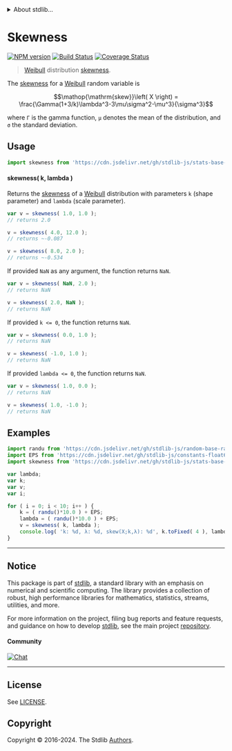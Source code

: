 <!--

@license Apache-2.0

Copyright (c) 2018 The Stdlib Authors.

Licensed under the Apache License, Version 2.0 (the "License");
you may not use this file except in compliance with the License.
You may obtain a copy of the License at

   http://www.apache.org/licenses/LICENSE-2.0

Unless required by applicable law or agreed to in writing, software
distributed under the License is distributed on an "AS IS" BASIS,
WITHOUT WARRANTIES OR CONDITIONS OF ANY KIND, either express or implied.
See the License for the specific language governing permissions and
limitations under the License.

-->


<details>
  <summary>
    About stdlib...
  </summary>
  <p>We believe in a future in which the web is a preferred environment for numerical computation. To help realize this future, we've built stdlib. stdlib is a standard library, with an emphasis on numerical and scientific computation, written in JavaScript (and C) for execution in browsers and in Node.js.</p>
  <p>The library is fully decomposable, being architected in such a way that you can swap out and mix and match APIs and functionality to cater to your exact preferences and use cases.</p>
  <p>When you use stdlib, you can be absolutely certain that you are using the most thorough, rigorous, well-written, studied, documented, tested, measured, and high-quality code out there.</p>
  <p>To join us in bringing numerical computing to the web, get started by checking us out on <a href="https://github.com/stdlib-js/stdlib">GitHub</a>, and please consider <a href="https://opencollective.com/stdlib">financially supporting stdlib</a>. We greatly appreciate your continued support!</p>
</details>

# Skewness

[![NPM version][npm-image]][npm-url] [![Build Status][test-image]][test-url] [![Coverage Status][coverage-image]][coverage-url] <!-- [![dependencies][dependencies-image]][dependencies-url] -->

> [Weibull][weibull-distribution] distribution [skewness][skewness].

<!-- Section to include introductory text. Make sure to keep an empty line after the intro `section` element and another before the `/section` close. -->

<section class="intro">

The [skewness][skewness] for a [Weibull][weibull-distribution] random variable is

<!-- <equation class="equation" label="eq:weibull_skewness" align="center" raw="\operatorname{skew}\left( X \right) = \frac{\Gamma(1+3/k)\lambda^3-3\mu\sigma^2-\mu^3}{\sigma^3}" alt="Skewness for a Weibull distribution."> -->

```math
\mathop{\mathrm{skew}}\left( X \right) = \frac{\Gamma(1+3/k)\lambda^3-3\mu\sigma^2-\mu^3}{\sigma^3}
```

<!-- <div class="equation" align="center" data-raw-text="\operatorname{skew}\left( X \right) = \frac{\Gamma(1+3/k)\lambda^3-3\mu\sigma^2-\mu^3}{\sigma^3}" data-equation="eq:weibull_skewness">
    <img src="https://cdn.jsdelivr.net/gh/stdlib-js/stdlib@51534079fef45e990850102147e8945fb023d1d0/lib/node_modules/@stdlib/stats/base/dists/weibull/skewness/docs/img/equation_weibull_skewness.svg" alt="Skewness for a Weibull distribution.">
    <br>
</div> -->

<!-- </equation> -->

where `Γ` is the gamma function, `μ` denotes the mean of the distribution, and `σ` the standard deviation.

</section>

<!-- /.intro -->

<!-- Package usage documentation. -->



<section class="usage">

## Usage

```javascript
import skewness from 'https://cdn.jsdelivr.net/gh/stdlib-js/stats-base-dists-weibull-skewness@deno/mod.js';
```

#### skewness( k, lambda )

Returns the [skewness][skewness] of a [Weibull][weibull-distribution] distribution with parameters `k` (shape parameter) and `lambda` (scale parameter).

```javascript
var v = skewness( 1.0, 1.0 );
// returns 2.0

v = skewness( 4.0, 12.0 );
// returns ~-0.087

v = skewness( 8.0, 2.0 );
// returns ~-0.534
```

If provided `NaN` as any argument, the function returns `NaN`.

```javascript
var v = skewness( NaN, 2.0 );
// returns NaN

v = skewness( 2.0, NaN );
// returns NaN
```

If provided `k <= 0`, the function returns `NaN`.

```javascript
var v = skewness( 0.0, 1.0 );
// returns NaN

v = skewness( -1.0, 1.0 );
// returns NaN
```

If provided `lambda <= 0`, the function returns `NaN`.

```javascript
var v = skewness( 1.0, 0.0 );
// returns NaN

v = skewness( 1.0, -1.0 );
// returns NaN
```

</section>

<!-- /.usage -->

<!-- Package usage notes. Make sure to keep an empty line after the `section` element and another before the `/section` close. -->

<section class="notes">

</section>

<!-- /.notes -->

<!-- Package usage examples. -->

<section class="examples">

## Examples

<!-- eslint no-undef: "error" -->

```javascript
import randu from 'https://cdn.jsdelivr.net/gh/stdlib-js/random-base-randu@deno/mod.js';
import EPS from 'https://cdn.jsdelivr.net/gh/stdlib-js/constants-float64-eps@deno/mod.js';
import skewness from 'https://cdn.jsdelivr.net/gh/stdlib-js/stats-base-dists-weibull-skewness@deno/mod.js';

var lambda;
var k;
var v;
var i;

for ( i = 0; i < 10; i++ ) {
    k = ( randu()*10.0 ) + EPS;
    lambda = ( randu()*10.0 ) + EPS;
    v = skewness( k, lambda );
    console.log( 'k: %d, λ: %d, skew(X;k,λ): %d', k.toFixed( 4 ), lambda.toFixed( 4 ), v.toFixed( 4 ) );
}
```

</section>

<!-- /.examples -->

<!-- Section to include cited references. If references are included, add a horizontal rule *before* the section. Make sure to keep an empty line after the `section` element and another before the `/section` close. -->

<section class="references">

</section>

<!-- /.references -->

<!-- Section for related `stdlib` packages. Do not manually edit this section, as it is automatically populated. -->

<section class="related">

</section>

<!-- /.related -->

<!-- Section for all links. Make sure to keep an empty line after the `section` element and another before the `/section` close. -->


<section class="main-repo" >

* * *

## Notice

This package is part of [stdlib][stdlib], a standard library with an emphasis on numerical and scientific computing. The library provides a collection of robust, high performance libraries for mathematics, statistics, streams, utilities, and more.

For more information on the project, filing bug reports and feature requests, and guidance on how to develop [stdlib][stdlib], see the main project [repository][stdlib].

#### Community

[![Chat][chat-image]][chat-url]

---

## License

See [LICENSE][stdlib-license].


## Copyright

Copyright &copy; 2016-2024. The Stdlib [Authors][stdlib-authors].

</section>

<!-- /.stdlib -->

<!-- Section for all links. Make sure to keep an empty line after the `section` element and another before the `/section` close. -->

<section class="links">

[npm-image]: http://img.shields.io/npm/v/@stdlib/stats-base-dists-weibull-skewness.svg
[npm-url]: https://npmjs.org/package/@stdlib/stats-base-dists-weibull-skewness

[test-image]: https://github.com/stdlib-js/stats-base-dists-weibull-skewness/actions/workflows/test.yml/badge.svg?branch=v0.2.0
[test-url]: https://github.com/stdlib-js/stats-base-dists-weibull-skewness/actions/workflows/test.yml?query=branch:v0.2.0

[coverage-image]: https://img.shields.io/codecov/c/github/stdlib-js/stats-base-dists-weibull-skewness/main.svg
[coverage-url]: https://codecov.io/github/stdlib-js/stats-base-dists-weibull-skewness?branch=main

<!--

[dependencies-image]: https://img.shields.io/david/stdlib-js/stats-base-dists-weibull-skewness.svg
[dependencies-url]: https://david-dm.org/stdlib-js/stats-base-dists-weibull-skewness/main

-->

[chat-image]: https://img.shields.io/gitter/room/stdlib-js/stdlib.svg
[chat-url]: https://app.gitter.im/#/room/#stdlib-js_stdlib:gitter.im

[stdlib]: https://github.com/stdlib-js/stdlib

[stdlib-authors]: https://github.com/stdlib-js/stdlib/graphs/contributors

[umd]: https://github.com/umdjs/umd
[es-module]: https://developer.mozilla.org/en-US/docs/Web/JavaScript/Guide/Modules

[deno-url]: https://github.com/stdlib-js/stats-base-dists-weibull-skewness/tree/deno
[deno-readme]: https://github.com/stdlib-js/stats-base-dists-weibull-skewness/blob/deno/README.md
[umd-url]: https://github.com/stdlib-js/stats-base-dists-weibull-skewness/tree/umd
[umd-readme]: https://github.com/stdlib-js/stats-base-dists-weibull-skewness/blob/umd/README.md
[esm-url]: https://github.com/stdlib-js/stats-base-dists-weibull-skewness/tree/esm
[esm-readme]: https://github.com/stdlib-js/stats-base-dists-weibull-skewness/blob/esm/README.md
[branches-url]: https://github.com/stdlib-js/stats-base-dists-weibull-skewness/blob/main/branches.md

[stdlib-license]: https://raw.githubusercontent.com/stdlib-js/stats-base-dists-weibull-skewness/main/LICENSE

[weibull-distribution]: https://en.wikipedia.org/wiki/Weibull_distribution

[skewness]: https://en.wikipedia.org/wiki/Skewness

</section>

<!-- /.links -->
